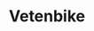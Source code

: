 ---
title: "Vetenbike"
url: /castellon-de-la-plana-castello-de-la-plana/vetenbike/
shop: Fahrrad
---